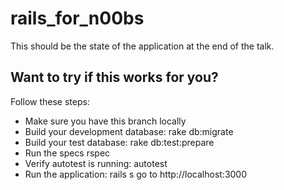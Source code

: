 rails_for_n00bs
===============

This should be the state of the application at the end of the talk.

Want to try if this works for you?
----------------------------------
Follow these steps:
- Make sure you have this branch locally
- Build your development database:
    rake db:migrate
- Build your test database:
    rake db:test:prepare
- Run the specs
    rspec
- Verify autotest is running:
    autotest
- Run the application:
    rails s
    go to http://localhost:3000